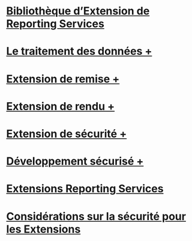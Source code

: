 # [Bibliothèque d’Extension de Reporting Services](reporting-services-extension-library.md)

# [Le traitement des données +](../../reporting-services/extensions/data-processing/creating-a-data-processing-extension-library.md)
# [Extension de remise +](../../reporting-services/extensions/delivery-extension/creating-a-delivery-extension-library.md)
# [Extension de rendu +](../../reporting-services/extensions/rendering-extension/deploying-a-rendering-extension.md)
# [Extension de sécurité +](../../reporting-services/extensions/security-extension/authentication-in-reporting-services.md)
# [Développement sécurisé +](../../reporting-services/extensions/secure-development/code-access-security-in-reporting-services.md)
# [Extensions Reporting Services](reporting-services-extensions.md)
# [Considérations sur la sécurité pour les Extensions](security-considerations-for-extensions.md)
